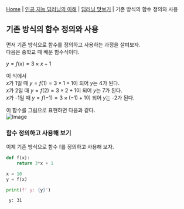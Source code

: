[Home](./../../../README.md) | [인공 지능 딥러닝의 이해](./../../README.md) | [딥러닝 맛보기](./../README.md) | 기존 방식의 함수 정의와 사용

## 기존 방식의 함수 정의와 사용
먼저 기존 방식으로 함수를 정의하고 사용하는 과정을 살펴보자.  
다음은 중학교 때 배운 함수식이다.

$y = f(x) = 3 \times x + 1$

이 식에서  
$x$가 1일 때 $y = f(1) = 3 \times 1 + 1$이 되어 $y$는 4가 된다.  
$x$가 2일 때 $y = f(2) = 3 \times 2 + 1$이 되어 $y$는 7가 된다.  
$x$가 -1일 때 $y = f(-1) = 3 \times (-1) + 1$이 되어 $y$는 -2가 된다.

이 함수를 그림으로 표현하면 다음과 같다.  
![Image](https://github.com/user-attachments/assets/9fcfe952-4bc3-4741-bafc-b3018a90cc99)

### 함수 정의하고 사용해 보기
이제 기존 방식으로 함수 f를 정의하고 사용해 보자.
```python
def f(x):
    return 3*x + 1

x = 10
y = f(x)

print(f' y: {y}')
```
```
 y: 31
```
